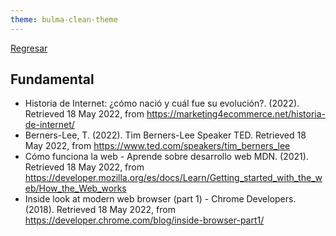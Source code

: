 ```yaml
---
theme: bulma-clean-theme
---
```


[Regresar](/DAWM/)

## Fundamental

* Historia de Internet: ¿cómo nació y cuál fue su evolución?. (2022). Retrieved 18 May 2022, from https://marketing4ecommerce.net/historia-de-internet/
* Berners-Lee, T. (2022). Tim Berners-Lee  Speaker  TED. Retrieved 18 May 2022, from https://www.ted.com/speakers/tim_berners_lee
* Cómo funciona la web - Aprende sobre desarrollo web  MDN. (2021). Retrieved 18 May 2022, from https://developer.mozilla.org/es/docs/Learn/Getting_started_with_the_web/How_the_Web_works
* Inside look at modern web browser (part 1) - Chrome Developers. (2018). Retrieved 18 May 2022, from https://developer.chrome.com/blog/inside-browser-part1/
